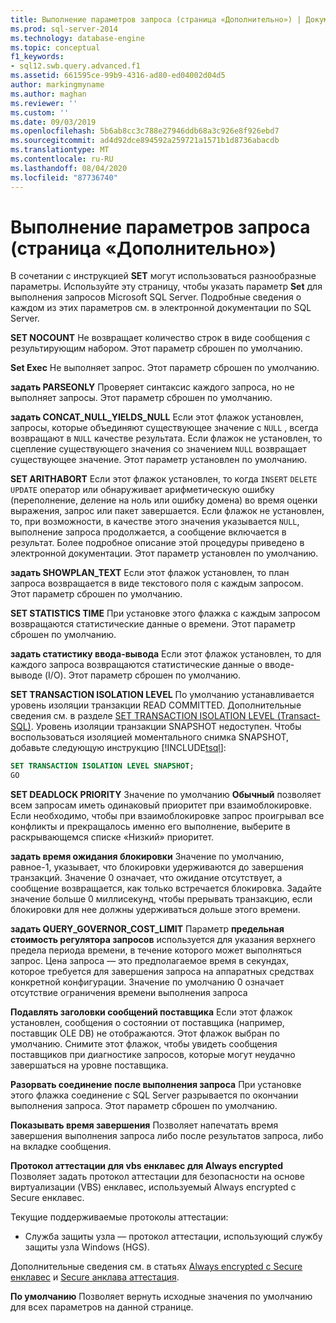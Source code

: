 ```yaml
---
title: Выполнение параметров запроса (страница «Дополнительно») | Документация Майкрософт
ms.prod: sql-server-2014
ms.technology: database-engine
ms.topic: conceptual
f1_keywords:
- sql12.swb.query.advanced.f1
ms.assetid: 661595ce-99b9-4316-ad80-ed04002d04d5
author: markingmyname
ms.author: maghan
ms.reviewer: ''
ms.custom: ''
ms.date: 09/03/2019
ms.openlocfilehash: 5b6ab8cc3c788e27946ddb68a3c926e8f926ebd7
ms.sourcegitcommit: ad4d92dce894592a259721a1571b1d8736abacdb
ms.translationtype: MT
ms.contentlocale: ru-RU
ms.lasthandoff: 08/04/2020
ms.locfileid: "87736740"
---
```

# <a name="query-options-execution-advanced-page"></a>Выполнение параметров запроса (страница «Дополнительно»)

  В сочетании с инструкцией **SET** могут использоваться разнообразные параметры. Используйте эту страницу, чтобы указать параметр **Set** для выполнения запросов Microsoft SQL Server. Подробные сведения о каждом из этих параметров см. в электронной документации по SQL Server.
  
**SET NOCOUNT** Не возвращает количество строк в виде сообщения с результирующим набором. Этот параметр сброшен по умолчанию.

**Set Exec** Не выполняет запрос. Этот параметр сброшен по умолчанию.

**задать PARSEONLY** Проверяет синтаксис каждого запроса, но не выполняет запросы. Этот параметр сброшен по умолчанию.  

**задать CONCAT_NULL_YIELDS_NULL** Если этот флажок установлен, запросы, которые объединяют существующее значение с `NULL` , всегда возвращают в `NULL` качестве результата. Если флажок не установлен, то сцепление существующего значения со значением `NULL` возвращает существующее значение. Этот параметр установлен по умолчанию.

**SET ARITHABORT** Если этот флажок установлен, то когда `INSERT` `DELETE` `UPDATE` оператор или обнаруживает арифметическую ошибку (переполнение, деление на ноль или ошибку домена) во время оценки выражения, запрос или пакет завершается. Если флажок не установлен, то, при возможности, в качестве этого значения указывается `NULL`, выполнение запроса продолжается, а сообщение включается в результат. Более подробное описание этой процедуры приведено в электронной документации. Этот параметр установлен по умолчанию.
  
**задать SHOWPLAN_TEXT** Если этот флажок установлен, то план запроса возвращается в виде текстового поля с каждым запросом. Этот параметр сброшен по умолчанию.
  
**SET STATISTICS TIME** При установке этого флажка с каждым запросом возвращаются статистические данные о времени. Этот параметр сброшен по умолчанию.
  
**задать статистику ввода-вывода** Если этот флажок установлен, то для каждого запроса возвращаются статистические данные о вводе-выводе (I/O). Этот параметр сброшен по умолчанию.
  
**SET TRANSACTION ISOLATION LEVEL** По умолчанию устанавливается уровень изоляции транзакции READ COMMITTED. Дополнительные сведения см. в разделе [SET TRANSACTION ISOLATION LEVEL (Transact-SQL)](/sql/t-sql/statements/set-transaction-isolation-level-transact-sql). Уровень изоляции транзакции SNAPSHOT недоступен. Чтобы воспользоваться изоляцией моментального снимка SNAPSHOT, добавьте следующую инструкцию [!INCLUDE[tsql](../includes/tsql-md.md)]:
  
  ```sql
  SET TRANSACTION ISOLATION LEVEL SNAPSHOT;
  GO
  ```

**SET DEADLOCK PRIORITY** Значение по умолчанию **Обычный** позволяет всем запросам иметь одинаковый приоритет при взаимоблокировке. Если необходимо, чтобы при взаимоблокировке запрос проигрывал все конфликты и прекращалось именно его выполнение, выберите в раскрывающемся списке «Низкий» приоритет.

**задать время ожидания блокировки** Значение по умолчанию, равное-1, указывает, что блокировки удерживаются до завершения транзакций. Значение 0 означает, что ожидание отсутствует, а сообщение возвращается, как только встречается блокировка. Задайте значение больше 0 миллисекунд, чтобы прерывать транзакцию, если блокировки для нее должны удерживаться дольше этого времени.

**задать QUERY_GOVERNOR_COST_LIMIT** Параметр **предельная стоимость регулятора запросов** используется для указания верхнего предела периода времени, в течение которого может выполняться запрос. Цена запроса — это предполагаемое время в секундах, которое требуется для завершения запроса на аппаратных средствах конкретной конфигурации. Значение по умолчанию 0 означает отсутствие ограничения времени выполнения запроса

**Подавлять заголовки сообщений поставщика** Если этот флажок установлен, сообщения о состоянии от поставщика (например, поставщик OLE DB) не отображаются. Этот флажок выбран по умолчанию. Снимите этот флажок, чтобы увидеть сообщения поставщиков при диагностике запросов, которые могут неудачно завершаться на уровне поставщика.

**Разорвать соединение после выполнения запроса** При установке этого флажка соединение с SQL Server разрывается по окончании выполнения запроса. Этот параметр сброшен по умолчанию.

**Показывать время завершения** Позволяет напечатать время завершения выполнения запроса либо после результатов запроса, либо на вкладке сообщения.

**Протокол аттестации для vbs енклавес для Always encrypted** Позволяет задать протокол аттестации для безопасности на основе виртуализации (VBS) енклавес, используемый Always encrypted с Secure енклавес.

Текущие поддерживаемые протоколы аттестации:

* Служба защиты узла — протокол аттестации, использующий службу защиты узла Windows (HGS).

Дополнительные сведения см. в статьях [Always encrypted с Secure енклавес](https://docs.microsoft.com/sql/relational-databases/security/encryption/always-encrypted-enclaves?view=sqlallproducts-allversions) и [Secure анклава аттестация](https://docs.microsoft.com/sql/relational-databases/security/encryption/always-encrypted-enclaves?view=sqlallproducts-allversions#secure-enclave-attestation).

**По умолчанию** Позволяет вернуть исходные значения по умолчанию для всех параметров на данной странице.
